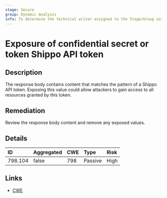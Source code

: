 ```yaml
---
stage: Secure
group: Dynamic Analysis
info: To determine the technical writer assigned to the Stage/Group associated with this page, see https://handbook.gitlab.com/handbook/product/ux/technical-writing/#assignments
---
```


# Exposure of confidential secret or token Shippo API token

## Description

The response body contains content that matches the pattern of a Shippo API token.
Exposing this value could allow attackers to gain access to all resources granted by this token.

## Remediation

Review the response body content and remove any exposed values.

## Details

| ID | Aggregated | CWE | Type | Risk |
|:---|:--------|:--------|:--------|:--------|
| 798.104 | false | 798 | Passive | High |

## Links

- [CWE](https://cwe.mitre.org/data/definitions/798.html)
